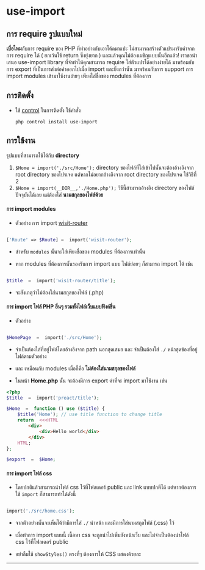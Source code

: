 # use-import
## การ require รูปแบบใหม่
**เบื่อไหม**กับการ require ของ PHP ที่ทำอย่างกับเอาโค้ดมาแปะ ไม่สามารถสร้างตัวแปรมารับค่าจากการ require ได้ ( ยกเว้นใช้ return ซึ่งยุ่งยาก ) และแล้วคุณไม่ต้องเผชิญแบบนั้นอีกแล้ว! เราขอนำเสนอ use-import library ที่จำทำให้คุณสามารถ require ใส่ตัวแปรได้อย่างง่ายได้ มาพร้อมกับการ export ที่เป็นการส่งต่อค่าออกไปเมื่อ import และยิ่งกว่านั้น มาพร้อมกับการ support การ import modules เข้ามาใช้งานง่ายๆ เพียงใส่ชื่อของ modules ที่ต้องการ 
## การติดตั้ง
- ใช้ [control](https://github.com/Arikato111/control) ในการติดตั้ง
	ใช้คำสั่ง 
	```
	php control install use-import
	```
## การใช้งาน

รุปแบบที่สามารถใช้ได้กับ **directory**
1. `$Home = import('./src/Home');` directory ของไฟล์ที่ใส่เข้าไปนั้นจะต้องอ้างอิงจาก root directory ของโปรเจค แต่หากไม่อยากอ้างอิงจาก root directory ของโปรเจค ใช้วิธีที่ 2
2. `$Home = import(__DIR__,'./Home.php');` วิธีนี้สามารถอ้างอิง directory ของไฟล์ปัจจุบันได้เลย แต่ต้องใส่ **นามสกุลของไฟล์ด้วย**

#### การ import modules

- ตัวอย่าง การ import [wisit-router](https://github.com/Arikato111/wisit-router)

```php

['Route' => $Route] =  import('wisit-router');

```

- สำหรับ `modules` นั้นจะใส่เพียงชื่อของ modules ที่ต้องการเท่านั้น

- หาก modules ที่ต้องการนั้นรองรับการ import แบบ ไฟล์ย่อยๆ ก็สามารถ import ได้ เช่น

```php

$title  =  import('wisit-router/title');

```

- จะสังเกตุว่าไม่ต้องใส่นามสกุลของไฟล์ (.php)

#### การ import ไฟล์ PHP อื่นๆ รวมทั้งไฟล์เว็บแบบฟังค์ชึ่น

- ตัวอย่าง

```php

$HomePage  =  import('./src/Home');

```

- จำเป็นต้องใส่ที่อยู่ไฟล์โดยอ้างอิงจาก path นอกสุดเสมอ และ จำเป็นต้องใส่ `./` หน้าสุดข้องที่อยู่ไฟล์ตามตัวอย่าง

- และ เหมือนกับ modules เมื่อกี้คือ **ไม่ต้องใส่นามสกุลของไฟล์**

- ในหน้า **Home.php** นั้น จะต้องมีการ export ค่าที่จะ import มาใช้งาน เช่น
```php
<?php
$title  =  import('preact/title');

$Home  =  function () use ($title) {
	$title('Home'); // use title function to change title
	return  <<<HTML
		<div>
			<div>Hello world</div>
		</div>
	HTML;
};  

$export  =  $Home;

```
  

#### การ import ไฟล์ css

- โดยปกติแล้วสามารถนำไฟล์ css ไว้ที่โฟลเดอร์ public และ link แบบปกติได้ แต่หากต้องการใช้ `import` ก็สามารถทำได้ดังนี้

```php

import('./src/home.css');

```

- จากตัวอย่างนั้นจะเห็นได้ว่ามีการใส่ `./` นำหน้า และมีการใส่นามสกุลไฟล์ (.css) ไว้

- เมื่อทำการ import แบบนี้ เนื้อหา css จะถูกนำไปเพิ่มยังหน้าเว็บ และไม่จำเป็นต้องนำไฟล์ css ไว้ที่โฟลเดอร์ public

- อย่าลืมใช้ `showStyles()` ตรงที่ๆ ต้องการให้ CSS แสดงด้วยละ

---

